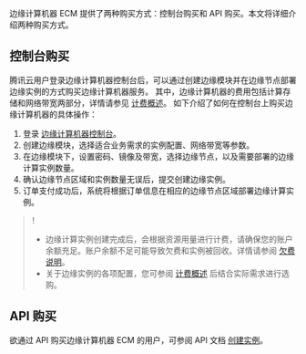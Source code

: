 边缘计算机器 ECM 提供了两种购买方式：控制台购买和 API 购买。本文将详细介绍两种购买方式。

## 控制台购买

腾讯云用户登录边缘计算机器控制台后，可以通过创建边缘模块并在边缘节点部署边缘实例的方式购买边缘计算机器服务。
其中，边缘计算机器的费用包括计算存储和网络带宽两部分，详情请参见 [计费概述](https://cloud.tencent.com/document/product/1108/45463)。
如下介绍了如何在控制台上购买边缘计算机器的具体操作：
1. 登录 [边缘计算机器控制台](https://console.cloud.tencent.com/ecm/module/create1)。
2. 创建边缘模块，选择适合业务需求的实例配置、网络带宽等参数。
3. 在边缘模块下，设置密码、镜像及带宽，选择边缘节点，以及需要部署的边缘计算实例数量。
4. 确认边缘节点区域和实例数量无误后，提交创建边缘实例。
5. 订单支付成功后，系统将根据订单信息在相应的边缘节点区域部署边缘计算实例。

>!
> - 边缘计算实例创建完成后，会根据资源用量进行计费，请确保您的账户余额充足。账户余额不足可能导致欠费和实例被回收。详情请参阅 [欠费说明](https://cloud.tencent.com/document/product/1108/45618)。
> - 关于边缘实例的各项配置，您可参阅 [计费概述](https://cloud.tencent.com/document/product/1108/45463) 后结合实际需求进行选购。
>

## API 购买
欲通过 API 购买边缘计算机器 ECM 的用户，可参阅 API 文档 [创建实例](https://cloud.tencent.com/document/product/1108/43513)。
